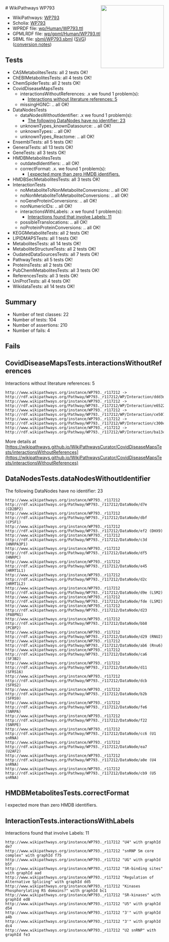 <img style="float: right; width: 200px" src="../logo.png" />
# WikiPathways WP793

* WikiPathways: [WP793](https://identifiers.org/wikipathways:WP793)
* Scholia: [WP793](https://scholia.toolforge.org/wikipathways/WP793)
* WPRDF file: [wp/Human/WP793.ttl](../wp/Human/WP793.ttl)
* GPMLRDF file: [wp/gpml/Human/WP793.ttl](../wp/gpml/Human/WP793.ttl)
* SBML file: [sbml/WP793.sbml](../sbml/WP793.sbml) ([SVG](../sbml/WP793.svg)) ([conversion notes](../sbml/WP793.txt))

## Tests
* CASMetabolitesTests: all 2 tests OK!
* ChEBIMetabolitesTests: all 4 tests OK!
* ChemSpiderTests: all 2 tests OK!
* CovidDiseaseMapsTests
    * interactionsWithoutReferences: .x we found 1 problem(s):
        * [Interactions without literature references: 5](#2e295933)
    * missingHGNC: .. all OK!
* DataNodesTests
    * dataNodesWithoutIdentifier: .x we found 1 problem(s):
        * [The following DataNodes have no identifier: 23](#8792c4b2)
    * unknownTypes_knownDatasource: .. all OK!
    * unknownTypes: .. all OK!
    * unknownTypes_Reactome: .. all OK!
* EnsemblTests: all 5 tests OK!
* GeneralTests: all 13 tests OK!
* GeneTests: all 3 tests OK!
* HMDBMetabolitesTests
    * outdatedIdentifiers: .. all OK!
    * correctFormat: .x. we found 1 problem(s):
        * [I expected more than zero HMDB identifiers.](#ad154c1e)
* HMDBSecMetabolitesTests: all 3 tests OK!
* InteractionTests
    * noMetaboliteToNonMetaboliteConversions: .. all OK!
    * noNonMetaboliteToMetaboliteConversions: .. all OK!
    * noGeneProteinConversions: .. all OK!
    * nonNumericIDs: .. all OK!
    * interactionsWithLabels: .x we found 1 problem(s):
        * [Interactions found that involve Labels: 11](#fe97a8b9)
    * possibleTranslocations: .. all OK!
    * noProteinProteinConversions: .. all OK!
* KEGGMetaboliteTests: all 2 tests OK!
* LIPIDMAPSTests: all 1 tests OK!
* MetabolitesTests: all 14 tests OK!
* MetaboliteStructureTests: all 2 tests OK!
* OudatedDataSourcesTests: all 7 tests OK!
* PathwayTests: all 5 tests OK!
* ProteinsTests: all 2 tests OK!
* PubChemMetabolitesTests: all 3 tests OK!
* ReferencesTests: all 3 tests OK!
* UniProtTests: all 4 tests OK!
* WikidataTests: all 14 tests OK!


## Summary

* Number of test classes: 22
* Number of tests: 104
* Number of assertions: 210
* Number of fails: 4

## Fails

<a name="2e295933" />

## CovidDiseaseMapsTests.interactionsWithoutReferences

Interactions without literature references: 5
```
http://www.wikipathways.org/instance/WP793._r117212 -> http://rdf.wikipathways.org/Pathway/WP793._r117212/WP/Interaction/ddd3d
http://www.wikipathways.org/instance/WP793._r117212 -> http://rdf.wikipathways.org/Pathway/WP793._r117212/WP/Interaction/e6522
http://www.wikipathways.org/instance/WP793._r117212 -> http://rdf.wikipathways.org/Pathway/WP793._r117212/WP/Interaction/ce507
http://www.wikipathways.org/instance/WP793._r117212 -> http://rdf.wikipathways.org/Pathway/WP793._r117212/WP/Interaction/c300c
http://www.wikipathways.org/instance/WP793._r117212 -> http://rdf.wikipathways.org/Pathway/WP793._r117212/WP/Interaction/ba13c
```

More details at [https://wikipathways.github.io/WikiPathwaysCurator/CovidDiseaseMapsTests/interactionsWithoutReferences](https://wikipathways.github.io/WikiPathwaysCurator/CovidDiseaseMapsTests/interactionsWithoutReferences)

<a name="8792c4b2" />

## DataNodesTests.dataNodesWithoutIdentifier

The following DataNodes have no identifier: 23
```
http://www.wikipathways.org/instance/WP793._r117212 http://rdf.wikipathways.org/Pathway/WP793._r117212/DataNode/d7e (CD2BP2)
http://www.wikipathways.org/instance/WP793._r117212 http://rdf.wikipathways.org/Pathway/WP793._r117212/DataNode/dbf (CPSF1)
http://www.wikipathways.org/instance/WP793._r117212 http://rdf.wikipathways.org/Pathway/WP793._r117212/DataNode/ef2 (DHX9)
http://www.wikipathways.org/instance/WP793._r117212 http://rdf.wikipathways.org/Pathway/WP793._r117212/DataNode/c3d (HNRPA3P1)
http://www.wikipathways.org/instance/WP793._r117212 http://rdf.wikipathways.org/Pathway/WP793._r117212/DataNode/df5 (HNRPC)
http://www.wikipathways.org/instance/WP793._r117212 http://rdf.wikipathways.org/Pathway/WP793._r117212/DataNode/e45 (HRMT1L1)
http://www.wikipathways.org/instance/WP793._r117212 http://rdf.wikipathways.org/Pathway/WP793._r117212/DataNode/d2c (HRMT1L2)
http://www.wikipathways.org/instance/WP793._r117212 http://rdf.wikipathways.org/Pathway/WP793._r117212/DataNode/d9e (LSM2)
http://www.wikipathways.org/instance/WP793._r117212 http://rdf.wikipathways.org/Pathway/WP793._r117212/DataNode/fde (LSM2)
http://www.wikipathways.org/instance/WP793._r117212 http://rdf.wikipathways.org/Pathway/WP793._r117212/DataNode/d23 (PABPN1)
http://www.wikipathways.org/instance/WP793._r117212 http://rdf.wikipathways.org/Pathway/WP793._r117212/DataNode/bb8 (PCBP2)
http://www.wikipathways.org/instance/WP793._r117212 http://rdf.wikipathways.org/Pathway/WP793._r117212/DataNode/d29 (RNU2)
http://www.wikipathways.org/instance/WP793._r117212 http://rdf.wikipathways.org/Pathway/WP793._r117212/DataNode/ab6 (Rnu6)
http://www.wikipathways.org/instance/WP793._r117212 http://rdf.wikipathways.org/Pathway/WP793._r117212/DataNode/ca6 (SF3B2)
http://www.wikipathways.org/instance/WP793._r117212 http://rdf.wikipathways.org/Pathway/WP793._r117212/DataNode/d11 (SFRS16)
http://www.wikipathways.org/instance/WP793._r117212 http://rdf.wikipathways.org/Pathway/WP793._r117212/DataNode/dcb (SFRS2)
http://www.wikipathways.org/instance/WP793._r117212 http://rdf.wikipathways.org/Pathway/WP793._r117212/DataNode/b2b (SFRS9)
http://www.wikipathways.org/instance/WP793._r117212 http://rdf.wikipathways.org/Pathway/WP793._r117212/DataNode/fe6 (SNRPA)
http://www.wikipathways.org/instance/WP793._r117212 http://rdf.wikipathways.org/Pathway/WP793._r117212/DataNode/f22 (SNRPE)
http://www.wikipathways.org/instance/WP793._r117212 http://rdf.wikipathways.org/Pathway/WP793._r117212/DataNode/cc6 (U1 snRNA)
http://www.wikipathways.org/instance/WP793._r117212 http://rdf.wikipathways.org/Pathway/WP793._r117212/DataNode/ea7 (U2AF2)
http://www.wikipathways.org/instance/WP793._r117212 http://rdf.wikipathways.org/Pathway/WP793._r117212/DataNode/a0e (U4 snRNA)
http://www.wikipathways.org/instance/WP793._r117212 http://rdf.wikipathways.org/Pathway/WP793._r117212/DataNode/cb9 (U5 snRNA)
```

<a name="ad154c1e" />

## HMDBMetabolitesTests.correctFormat

I expected more than zero HMDB identifiers.
<a name="fe97a8b9" />

## InteractionTests.interactionsWithLabels

Interactions found that involve Labels: 11
```
http://www.wikipathways.org/instance/WP793._r117212 "U4" with graphId de7
http://www.wikipathways.org/instance/WP793._r117212 "snRNP Sm core complex" with graphId f75
http://www.wikipathways.org/instance/WP793._r117212 "UG" with graphId b5f
http://www.wikipathways.org/instance/WP793._r117212 "SR-binding sites" with graphId aad
http://www.wikipathways.org/instance/WP793._r117212 "Regulation of
Alternative Splicing" with graphId dd5
http://www.wikipathways.org/instance/WP793._r117212 "Kinases Phosphorylating RS domains?" with graphId bc1
http://www.wikipathways.org/instance/WP793._r117212 "SR-kinases" with graphId ed8
http://www.wikipathways.org/instance/WP793._r117212 "U5" with graphId d54
http://www.wikipathways.org/instance/WP793._r117212 "3'" with graphId a4b
http://www.wikipathways.org/instance/WP793._r117212 "3'" with graphId dc4
http://www.wikipathways.org/instance/WP793._r117212 "U2 snRNP" with graphId fe3
```

